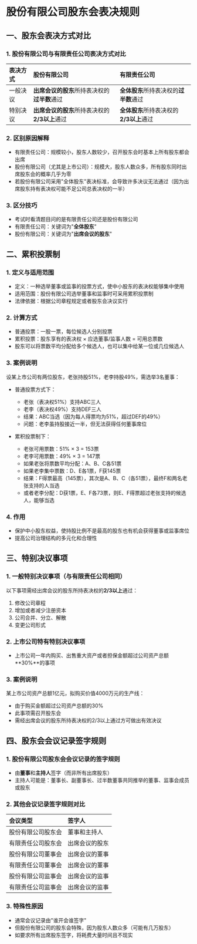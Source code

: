 # 股份有限公司股东会表决规则

## 一、股东会表决方式对比

### 1. 股份有限公司与有限责任公司表决方式对比

| 表决方式 | 股份有限公司 | 有限责任公司 |
| :------- | :----------- | :----------- |
| 一般决议 | **出席会议的股东**所持表决权的**过半数**通过 | **全体股东**所持表决权的**过半数**通过 |
| 特别决议 | **出席会议的股东**所持表决权的**2/3以上**通过 | **全体股东**所持表决权的**2/3以上**通过 |

### 2. 区别原因解释
- 有限责任公司：规模较小，股东人数较少，召开股东会时基本上所有股东都会出席
- 股份有限公司（尤其是上市公司）：规模大，股东人数众多，所有股东同时出席股东会的概率几乎为零
- 若股份有限公司采用"全体股东"表决标准，会导致许多决议无法通过（因为出席股东持有表决权可能不足公司总表决权的一半）

### 3. 区分技巧
- 考试时看清题目问的是有限责任公司还是股份有限公司
- 有限责任公司：关键词为"**全体股东**"
- 股份有限公司：关键词为"**出席会议的股东**"

## 二、累积投票制

### 1. 定义与适用范围
- 定义：一种选举董事或监事的投票方式，使中小股东的表决权能够集中使用
- 适用范围：股份有限公司选举董事和监事时可采用累积投票制
- 法律依据：根据公司章程规定或者股东会决议实行

### 2. 计算方式
- 普通投票：一股一票，每位候选人分别投票
- 累积投票：股东享有的表决权 × 应选董事/监事人数 = 可用总票数
- 股东可以将票数平均分配给多个候选人，也可以集中给某一位或几位候选人

### 3. 案例说明
设某上市公司有两位股东，老张持股51%，老李持股49%，需选举3名董事：
- 普通投票方式下：
  - 老张（表决权51%）支持ABC三人
  - 老李（表决权49%）支持DEF三人
  - 结果：ABC当选（因为每人得票均为51%，超过DEF的49%）
  - 问题：老李虽持股接近一半，但无法获得任何董事席位

- 累积投票制下：
  - 老张可用票数：51% × 3 = 153票
  - 老李可用票数：49% × 3 = 147票
  - 如果老张将票数平均分配：A、B、C各51票
  - 如果老李集中票数：D、E各1票，F获145票
  - 结果：F得票最高（145票），其次是A、B、C（各51票），最终F和两名老张支持的人当选
  - 或者老李分配：D获1票，E、F各73票，则E、F得票超过老张支持的候选人，能够当选

### 4. 作用
- 保护中小股东权益，使持股比例不是最高的股东也有机会获得董事或监事席位
- 提高公司治理结构的多元化和合理性

## 三、特别决议事项

### 1. 一般特别决议事项（与有限责任公司相同）
以下事项需经出席会议的股东所持表决权的**2/3以上**通过：
1. 修改公司章程
2. 增加或者减少注册资本
3. 公司合并、分立、解散
4. 变更公司形式

### 2. 上市公司特有特别决议事项
- 上市公司一年内购买、出售重大资产或者担保金额超过公司资产总额**30%**的事项

### 3. 案例说明
某上市公司资产总额1亿元，拟购买价值4000万元的生产线：
- 由于购买金额超过公司资产总额的30%
- 此事项需召开股东会
- 需经出席会议的股东所持表决权的2/3以上通过方可做出有效决议

## 四、股东会会议记录签字规则

### 1. 股份有限公司股东会会议记录的签字规则
- 由**董事**和**主持人**签字（而非所有出席股东）
- 主持人可能是：董事长、副董事长、过半数董事共同推举的董事、监事会成员或股东

### 2. 其他会议记录签字规则对比
| 会议类型 | 签字人 |
| :------- | :----- |
| 股份有限公司股东会 | 董事和主持人 |
| 有限责任公司股东会 | 出席会议的股东 |
| 股份有限公司董事会 | 出席会议的董事 |
| 有限责任公司董事会 | 出席会议的董事 |
| 股份有限公司监事会 | 出席会议的监事 |
| 有限责任公司监事会 | 出席会议的监事 |

### 3. 特殊性原因
- 通常会议记录由"谁开会谁签字"
- 但股份有限公司的股东会特殊，因为股东人数众多（可能有几万股东）
- 如要求所有出席股东签字，将耗费大量时间且不现实 
